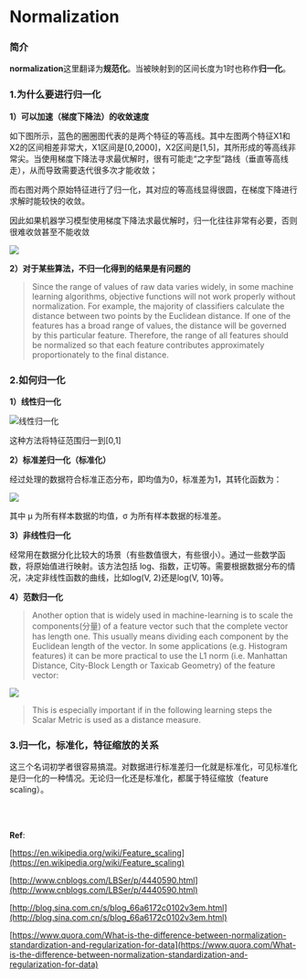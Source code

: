 # Normalization

### 简介

**normalization**这里翻译为**规范化**。当被映射到的区间长度为1时也称作**归一化**。

### 1.为什么要进行归一化

**1）可以加速（梯度下降法）的收敛速度**

如下图所示，蓝色的圈圈图代表的是两个特征的等高线。其中左图两个特征X1和X2的区间相差非常大，X1区间是[0,2000]，X2区间是[1,5]，其所形成的等高线非常尖。当使用梯度下降法寻求最优解时，很有可能走“之字型”路线（垂直等高线走），从而导致需要迭代很多次才能收敛；

而右图对两个原始特征进行了归一化，其对应的等高线显得很圆，在梯度下降进行求解时能较快的收敛。

因此如果机器学习模型使用梯度下降法求最优解时，归一化往往非常有必要，否则很难收敛甚至不能收敛

![](http://images.cnitblog.com/blog2015/522490/201504/192105553858119.png)


**2）对于某些算法，不归一化得到的结果是有问题的**

> Since the range of values of raw data varies widely, in some machine learning algorithms, objective functions will not work properly without normalization. For example, the majority of classifiers calculate the distance between two points by the Euclidean distance. If one of the features has a broad range of values, the distance will be governed by this particular feature. Therefore, the range of all features should be normalized so that each feature contributes approximately proportionately to the final distance.

### 2.如何归一化


**1）线性归一化**

![线性归一化](https://upload.wikimedia.org/math/7/6/5/76512b142c1b7e27e8a7e7eb1fc11225.png)

这种方法将特征范围归一到[0,1]

**2）标准差归一化（标准化）**

经过处理的数据符合标准正态分布，即均值为0，标准差为1，其转化函数为：

![](http://webdataanalysis.net/wp-content/uploads/2010/02/z-score.png)

其中 μ 为所有样本数据的均值，σ 为所有样本数据的标准差。

**3）非线性归一化**

经常用在数据分化比较大的场景（有些数值很大，有些很小）。通过一些数学函数，将原始值进行映射。该方法包括 log、指数，正切等。需要根据数据分布的情况，决定非线性函数的曲线，比如log(V, 2)还是log(V, 10)等。

**4）范数归一化**

> Another option that is widely used in machine-learning is to scale the components(分量) of a feature vector such that the complete vector has length one. This usually means dividing each component by the Euclidean length of the vector. In some applications (e.g. Histogram features) it can be more practical to use the L1 norm (i.e. Manhattan Distance, City-Block Length or Taxicab Geometry) of the feature vector:

![](https://wikimedia.org/api/rest_v1/media/math/render/svg/de841601758441c9441bd73f0025264e181cec58)

> This is especially important if in the following learning steps the Scalar Metric is used as a distance measure.


### 3.归一化，标准化，特征缩放的关系

这三个名词初学者很容易搞混。对数据进行标准差归一化就是标准化，可见标准化是归一化的一种情况。无论归一化还是标准化，都属于特征缩放（feature scaling）。

<br>
<br>

**Ref**:

[https://en.wikipedia.org/wiki/Feature_scaling](https://en.wikipedia.org/wiki/Feature_scaling) 

[http://www.cnblogs.com/LBSer/p/4440590.html](http://www.cnblogs.com/LBSer/p/4440590.html)

[http://blog.sina.com.cn/s/blog_66a6172c0102v3em.html](http://blog.sina.com.cn/s/blog_66a6172c0102v3em.html)

[https://www.quora.com/What-is-the-difference-between-normalization-standardization-and-regularization-for-data](https://www.quora.com/What-is-the-difference-between-normalization-standardization-and-regularization-for-data)
